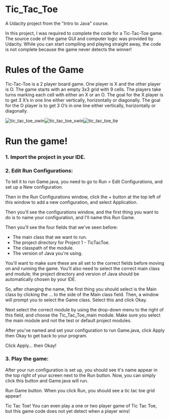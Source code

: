 # Tic_Tac_Toe
A Udacity project from the "Intro to Java" course.

In this project, I was required to complete the code for a Tic-Tac-Toe game. The source code of the game GUI and computer logic was provided by Udacity. While you can start compiling and playing straight away, the code is not complete because the game never detects the winner!

# Rules of the Game
Tic-Tac-Toe is a 2 player board game. One player is X and the other player is O. The game starts with an empty 3x3 grid with 9 cells. The players take turns marking each cell with either an X or an O. The goal for the X player is to get 3 X’s in one line either vertically, horizontally or diagonally. The goal for the O player is to get 3 O’s in one line either vertically, horizontally or diagonally.

![tic_tac_toe_owin](https://user-images.githubusercontent.com/18213190/31043267-587a54ae-a5b9-11e7-8d33-3cf522d0e7cd.png)![tic_tac_toe_xwin](https://user-images.githubusercontent.com/18213190/31043268-5cdec264-a5b9-11e7-8760-ae2c9199845c.png)![tic_tac_toe_tie](https://user-images.githubusercontent.com/18213190/31043269-5fa2ff10-a5b9-11e7-9adb-23456fd0572c.png)

# Run the game!

### 1. Import the project in your IDE.

### 2. Edit Run Configurations:
To tell it to run Game.java, you need to go to Run > Edit Configurations, and set up a New configuration.

Then in the Run Configurations window, click the + button at the top left of this window to add a new configuration, and select Application.

Then you'll see the configurations window, and the first thing you want to do is to name your configuration, and I'll name this Run Game.

Then you'll see the four fields that we've seen before:

- The main class that we want to run.
- The project directory for Project 1 - TicTacToe.
- The classpath of the module.
- The version of Java you're using.

You'll want to make sure these are all set to the correct fields before moving on and running the game. You'll also need to select the correct main class and module; the project directory and version of Java should be automatically chosen by your IDE.

So, after changing the name, the first thing you should select is the Main class by clicking the ... to the side of the Main class field. Then, a window will prompt you to select the Game class. Select this and click Okay.

Next select the correct module by using the drop-down menu to the right of this field, and choose the Tic_Tac_Toe_main module. Make sure you select the main module and not the test or default project modules.

After you've named and set your configuration to run Game.java, click Apply then Okay to get back to your program.

Click Apply... then Okay!

### 3. Play the game:
After your run configuration is set up, you should see it's name appear in the top right of your screen next to the Run button. Now, you can simply click this button and Game.java will run.

Run Game button.
When you click Run, you should see a tic tac toe grid appear!

Tic Tac Toe!
You can even play a one or two player game of Tic Tac Toe, but this game code does not yet detect when a player wins!
